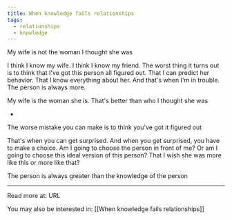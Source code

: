 ```yaml
---
title: When knowledge fails relationships
tags:
  - relationships
  - knowledge
---
```

My wife is not the woman I thought she was

I think I know my wife. I think I know my friend. The worst thing it turns out is to think that I've got this person all figured out. That I can predict her behavior. That I know everything about her. And that's when I'm in trouble. The person is always more.

My wife is the woman she is. That's better than who I thought she was

-

The worse mistake you can make is to think you've got it figured out

That's when you can get surprised. And when you get surprised, you have to make a choice. Am I going to choose the person in front of me? Or am I going to choose this ideal version of this person? That I wish she was more like this or more like that?

The person is always greater than the knowledge of the person

----

Read more at: URL

You may also be interested in: [[When knowledge fails relationships]]